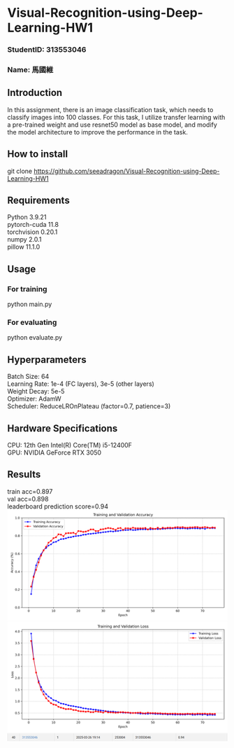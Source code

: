 # Visual-Recognition-using-Deep-Learning-HW1

### StudentID: 313553046
### Name: 馬國維

## Introduction
In this assignment, there is an image classification task, which needs to classify images into 100 classes. For this task, I utilize transfer learning with a pre-trained weight and use resnet50 model as base model, and modify the model architecture to improve the performance in the task.

## How to install
git clone https://github.com/seeadragon/Visual-Recognition-using-Deep-Learning-HW1

## Requirements
Python                    3.9.21  
pytorch-cuda              11.8  
torchvision               0.20.1  
numpy                     2.0.1  
pillow                    11.1.0  


## Usage
### For training
python main.py 
### For evaluating
python evaluate.py

## Hyperparameters
Batch Size: 64  
Learning Rate: 1e-4 (FC layers), 3e-5 (other layers)  
Weight Decay: 5e-5  
Optimizer: AdamW  
Scheduler: ReduceLROnPlateau (factor=0.7, patience=3)  

## Hardware Specifications
CPU: 12th Gen Intel(R) Core(TM) i5-12400F  
GPU: NVIDIA GeForce RTX 3050  

## Results
train acc=0.897  
val acc=0.898  
leaderboard prediction score=0.94  
![accuracy/epoch](image/acc.png)
![loss/epoch](image/loss.png)
![leaderboard](image/leaderboard.png)
